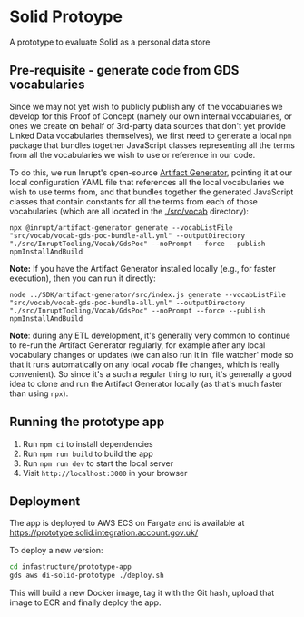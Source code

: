 # Solid Protoype

A prototype to evaluate Solid as a personal data store

## Pre-requisite - generate code from GDS vocabularies

Since we may not yet wish to publicly publish any of the vocabularies we
develop for this Proof of Concept (namely our own internal vocabularies, or ones
we create on behalf of 3rd-party data sources that don't yet provide Linked Data
vocabularies themselves), we first need to generate a local `npm` package that
bundles together JavaScript classes representing all the terms from all the
vocabularies we wish to use or reference in our code.

To do this, we run Inrupt's open-source
[Artifact Generator](https://github.com/inrupt/artifact-generator), pointing
it at our local configuration YAML file that references all the local
vocabularies we wish to use terms from, and that bundles together the
generated JavaScript classes that contain constants for all the terms from
each of those vocabularies (which are all located in the
[./src/vocab](./src/vocab) directory):

```script
npx @inrupt/artifact-generator generate --vocabListFile "src/vocab/vocab-gds-poc-bundle-all.yml" --outputDirectory "./src/InruptTooling/Vocab/GdsPoc" --noPrompt --force --publish npmInstallAndBuild
```

**Note:** If you have the Artifact Generator installed locally (e.g., for
faster execution), then you can run it directly:

```script
node ../SDK/artifact-generator/src/index.js generate --vocabListFile "src/vocab/vocab-gds-poc-bundle-all.yml" --outputDirectory "./src/InruptTooling/Vocab/GdsPoc" --noPrompt --force --publish npmInstallAndBuild
```

**Note**: during any ETL development, it's generally very common to continue
to re-run the Artifact Generator regularly, for example after any local
vocabulary changes or updates (we can also run it in 'file watcher' mode so
that it runs automatically on any local vocab file changes, which is really
convenient). So since it's a such a regular thing to run, it's generally a
good idea to clone and run the Artifact Generator locally (as that's much
faster than using `npx`).


## Running the prototype app

1. Run `npm ci` to install dependencies
2. Run `npm run build` to build the app
3. Run `npm run dev` to start the local server
4. Visit `http://localhost:3000` in your browser

## Deployment

The app is deployed to AWS ECS on Fargate and is available at https://prototype.solid.integration.account.gov.uk/

To deploy a new version:
```bash
cd infastructure/prototype-app
gds aws di-solid-prototype ./deploy.sh
```

This will build a new Docker image, tag it with the Git hash, upload that image to ECR and finally deploy the app.
